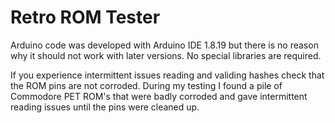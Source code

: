 # Retro ROM Tester

Arduino code was developed with Arduino IDE 1.8.19 but there is no reason why it should not work with later versions. 
No special libraries are required. 

If you experience intermittent issues reading and validing hashes check that the ROM pins are not corroded. During my testing I found a pile of Commodore PET ROM's that were badly corroded and gave intermittent reading issues until the pins were cleaned up.


